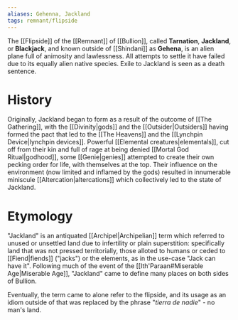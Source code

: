 ```yaml
---
aliases: Gehenna, Jackland
tags: remnant/flipside
---
```

The [[Flipside]] of the [[Remnant]] of [[Bullion]], called **Tarnation**, **Jackland**, or **Blackjack**, and known outside of [[Shindani]] as **Gehena**, is an alien plane full of animosity and lawlessness. All attempts to settle it have failed due to its equally alien native species. Exile to Jackland is seen as a death sentence.

# History

Originally, Jackland began to form as a result of the outcome of [[The Gathering]], with the [[Divinity|gods]] and the [[Outsider|Outsiders]] having formed the pact that led to the [[The Heavens]] and the [[Lynchpin Device|lynchpin devices]]. Powerful [[Elemental creatures|elementals]], cut off from their kin and full of rage at being denied [[Mortal God Ritual|godhood]], some [[Genie|genies]] attempted to create their own pecking order for life, with themselves at the top. Their influence on the environment (now limited and inflamed by the gods) resulted in innumerable miniscule [[Altercation|altercations]] which collectively led to the state of Jackland.

# Etymology
"Jackland" is an antiquated [[Archipel|Archipelian]] term which referred to unused or unsettled land due to infertility or plain superstition: specifically land that was not pressed territorially, those alloted to humans or ceded to [[Fiend|fiends]] ("jacks") or the elements, as in the use-case "Jack can have it". Following much of the event of the [[Ith'Paraan#Miserable Age|Miserable Age]], "Jackland" came to define many places on both sides of Bullion. 

Eventually, the term came to alone refer to the flipside, and its usage as an idiom outside of that was replaced by the phrase "*tierra de nadie*" - no man's land. 
